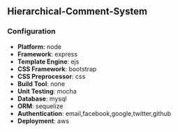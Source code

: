 ## Hierarchical-Comment-System

### Configuration
- **Platform:** node
- **Framework**: express
- **Template Engine**: ejs
- **CSS Framework**: bootstrap
- **CSS Preprocessor**: css
- **Build Tool**: none
- **Unit Testing**: mocha
- **Database**: mysql
- **ORM**: sequelize
- **Authentication**: email,facebook,google,twitter,github
- **Deployment**: aws